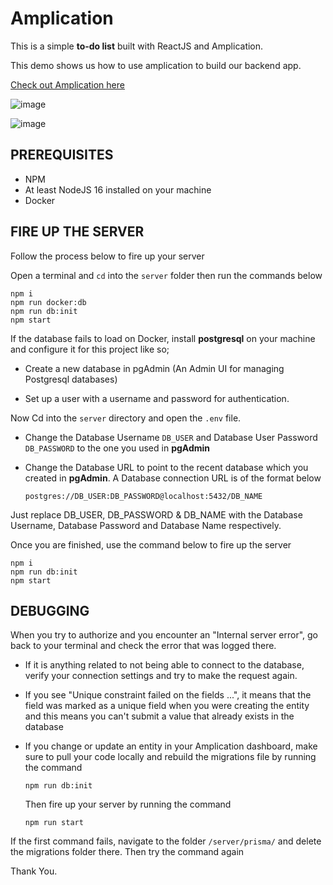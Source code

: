 # Amplication

This is a simple **to-do list** built with ReactJS and Amplication. 

This demo shows us how to use amplication to build our backend app.

[Check out Amplication here](https://amplication.com)

![image](https://user-images.githubusercontent.com/68190998/204152536-0d5acb42-4b79-492c-b108-0e90a7775f2f.png)

![image](https://user-images.githubusercontent.com/68190998/204152536-0d5acb42-4b79-492c-b108-0e90a7775f2f.png)

## PREREQUISITES

- NPM 
- At least NodeJS 16 installed on your machine
- Docker

## FIRE UP THE SERVER

Follow the process below to fire up your server

Open a terminal and `cd` into the `server` folder then run the commands below
```
npm i
npm run docker:db
npm run db:init
npm start
```
  
If the database fails to load on Docker, install **postgresql** on your machine and configure it for this project like so;

- Create a new database in pgAdmin (An Admin UI for managing Postgresql databases)

- Set up a user with a username and password for authentication.

Now Cd into the `server` directory and open the `.env` file.


- Change the Database Username `DB_USER` and Database User Password `DB_PASSWORD` to the one you used in **pgAdmin**
  
- Change the Database URL to point to the recent database which you created in **pgAdmin**. A Database connection URL is of the format below
  
  `postgres://DB_USER:DB_PASSWORD@localhost:5432/DB_NAME`

Just replace DB_USER, DB_PASSWORD & DB_NAME with the Database Username, Database Password and Database Name respectively.

Once you are finished, use the command below to fire up the server

```
npm i
npm run db:init
npm start
```
## DEBUGGING

When you try to authorize and you encounter an "Internal server error", go back to your terminal and check the error that was logged there. 

- If it is anything related to not being able to connect to the database, verify your connection settings and try to make the request again.

- If you see "Unique constraint failed on the fields ...", it means that the field was marked as a unique field when you were creating the entity and this means you can't submit a value that already exists in the database
- If you change or update an entity in your Amplication dashboard, make sure to pull your code locally and rebuild the migrations file by running the command

    ```
    npm run db:init
    ```
    Then fire up your server by running the command

    ```
    npm run start
    ```

If the first command fails, navigate to the folder `/server/prisma/` and delete the migrations folder there. Then try the command again

Thank You.
